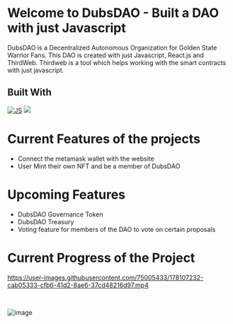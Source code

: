 # Welcome to DubsDAO - Built a DAO with just Javascript
DubsDAO is a Decentralized Autonomous Organization for Golden State Warrior Fans. This DAO is created with just Javascript, React.js and ThirdWeb. Thirdweb is a tool which helps working with the smart contracts with just javascript.

## Built With
[![JS](https://img.shields.io/badge/javascript%20-%23323330.svg?&style=for-the-badge&logo=javascript&logoColor=%23F7DF1E)](https://github.com/Vedant-Jayesh-Oza/DubsDAO/search?l=javascript) <img src="https://img.shields.io/badge/React-20232A?style=for-the-badge&logo=react&logoColor=61DAFB"> 

# Current Features of the projects 
- Connect the metamask wallet with the website 
- User Mint their own NFT and be a member of DubsDAO

# Upcoming Features 
- DubsDAO Governance Token 
- DubsDAO Treasury 
- Voting feature for members of the DAO to vote on certain proposals

# Current Progress of the Project


https://user-images.githubusercontent.com/75005433/178107232-cab05333-cfb6-41d2-8ae6-37cd48216d97.mp4

<br>

![image](https://user-images.githubusercontent.com/75005433/178105454-2d0cdf6c-89a0-48c9-a38a-78350f65a626.png)
